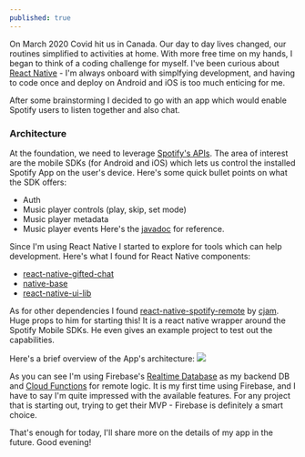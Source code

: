 ```yaml
---
published: true
---
```



On March 2020 Covid hit us in Canada. Our day to day lives changed, our routines simplified to activities at home. With more free time on my hands, I began to think of a coding challenge for myself. I've been curious about [React Native](https://reactnative.dev/) - I'm always onboard with simplfying development, and having to code once and deploy on Android and iOS is too much enticing for me. 

After some brainstorming I decided to go with an app which would enable Spotify users to listen together and also chat. 

### Architecture
At the foundation, we need to leverage [Spotify's APIs](https://developer.spotify.com/documentation/web-api/). The area of interest are the mobile SDKs (for Android and iOS) which lets us control the installed Spotify App on the user's device. Here's some quick bullet points on what the SDK offers:
- Auth 
- Music player controls (play, skip, set mode)
- Music player metadata
- Music player events
Here's the [javadoc](https://spotify.github.io/android-sdk/app-remote-lib/docs/) for reference.

Since I'm using React Native I started to explore for tools which can help development. Here's what I found for React Native components:
- [react-native-gifted-chat](https://github.com/FaridSafi/react-native-gifted-chat)
- [native-base](https://nativebase.io/)
- [react-native-ui-lib](https://github.com/wix/react-native-ui-lib)

As for other dependencies I found [react-native-spotify-remote](https://github.com/cjam/react-native-spotify-remote/issues) by [cjam](https://github.com/cjam). Huge props to him for starting this! It is a react native wrapper around the Spotify Mobile SDKs. He even gives an example project to test out the capabilities. 

Here's a brief overview of the App's architecture:
![](https://raw.githubusercontent.com/MrBuggySan/mrbuggysan.github.io/master/_posts/ListenTogether_Architecture.png)


As you can see I'm using Firebase's [Realtime Database](https://firebase.google.com/docs/database/) as my backend DB and [Cloud Functions](https://firebase.google.com/docs/functions) for remote logic. It is my first time using Firebase, and I have to say I'm quite impressed with the available features. For any project that is starting out, trying to get their MVP - Firebase is definitely a smart choice.

That's enough for today, I'll share more on the details of my app in the future. Good evening!
